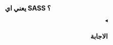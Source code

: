 <h2 align=center>يعني اي SASS ؟</h2>

<details dir=rtl>
  <summary>
    <h2>الاجابة</h2>
  </summary>
  <div>

ال **SASS** هي اختصار ل `Syntactically Awesome Style Sheets` و هي عبارة عن CSS Extension (معني CSS Extension: أن ال SASS فيها مميزات مش موجودة في ال CSS العادية) المميزات دي هي انها:
    <ol type='1'>
      <li> بتسمحلنا نستخدم اوامر برمجية زي ال loop - functions - variables وغيرهم في كتابة ال style و دا هيخليني اكتب الكود مرة واحدة و استخدمه اكثر من مرة (DRY: Dont Repeat Yourself)
        <div align=center>
          <br />
          <img width=65% src="https://user-images.githubusercontent.com/69124951/197527274-467192e2-8cf1-4249-88bd-962fd6de0426.png" />
        </div>
      </li>
      <li> حلت مشكلة ال Globality عن طريق ال Nesting
      </li>
      <li> بتوفرلي ال Paritials الي تخلي الكود منظم اكتر و سهل اعدل عليه فيما بعد
        <div align=center>
          <br />
          <img width=65% src="https://user-images.githubusercontent.com/69124951/197530094-59bad686-3f48-447e-9877-64847a74156f.png" />
        </div>
      </li>
      <li> بتقلل نسبة الخطأ في ال syntax و دا لانها بتعرفلك الخطأ موجود في انهي سطر و سببه اي
        <div align=center>
          <br />
          <img width=65% src="https://user-images.githubusercontent.com/69124951/197531294-3168f05b-f870-4dc5-a66a-93422d9435f9.png" />
        </div>
      </li>
    </ol>

المتصفح مش بيفهم الا HTML, CSS, JS و بالتالي مش هيفهم كود ال sass, عشان كدا فاحنا محتاجين ل compiler يحول ال sass الي css عادية بحيث يفهمها المتصفح و للسبب دا بقول علي ال sass انها pre-processor
  </div>
</details>
